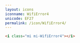 ```yaml
---
layout: icons
iconname: WifiError4
unicode: EF27
permalink: /icon/WifiError4/
---
```


``` html
<i class="mi mi-WifiError4"></i>
```
